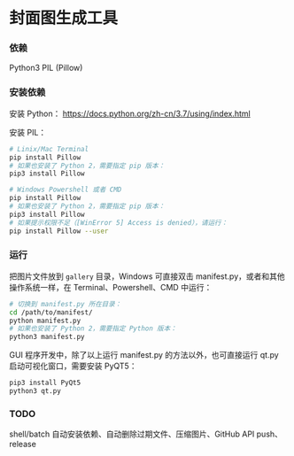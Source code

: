 # 封面图生成工具

### 依赖

Python3
PIL (Pillow)

### 安装依赖

安装 Python： <https://docs.python.org/zh-cn/3.7/using/index.html>

安装 PIL：

```bash
# Linix/Mac Terminal
pip install Pillow
# 如果也安装了 Python 2，需要指定 pip 版本：
pip3 install Pillow

# Windows Powershell 或者 CMD
pip install Pillow
# 如果也安装了 Python 2，需要指定 pip 版本：
pip3 install Pillow
# 如果提示权限不足（[WinError 5] Access is denied），请运行：
pip install Pillow --user
```

### 运行

把图片文件放到 `gallery` 目录，Windows 可直接双击 manifest.py，或者和其他操作系统一样，在 Terminal、Powershell、CMD 中运行：

```bash
# 切换到 manifest.py 所在目录：
cd /path/to/manifest/
python manifest.py
# 如果也安装了 Python 2，需要指定 Python 版本：
python3 manifest.py
```

GUI 程序开发中，除了以上运行 manifest.py 的方法以外，也可直接运行 qt.py 启动可视化窗口，需要安装 PyQT5：

```bash
pip3 install PyQt5
python3 qt.py
```

### TODO

shell/batch 自动安装依赖、自动删除过期文件、压缩图片、GitHub API push、release
